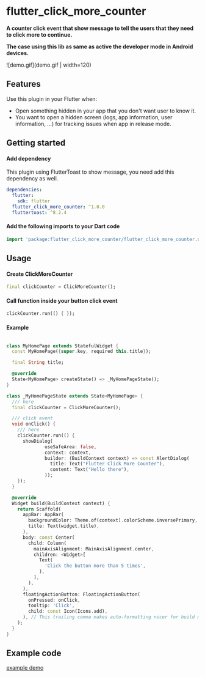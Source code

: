 # flutter_click_more_counter

**A counter click event that show message to tell the users that they need to click more to continue.**

**The case using this lib as same as active the developer mode in Android devices.**

![demo.gif](demo.gif | width=120)

## Features

Use this plugin in your Flutter when:

- Open something hidden in your app that you don't want user to know it.
- You want to open a hidden screen (logs, app information, user information, ...) for tracking
  issues when app in release mode.

## Getting started

#### Add dependency
This plugin using FlutterToast to show message, you need add this dependency as well.

```yaml
dependencies:
  flutter:
    sdk: flutter
  flutter_click_more_counter: ^1.0.0
  fluttertoast: ^8.2.4
```

#### Add the following imports to your Dart code

```dart
import 'package:flutter_click_more_counter/flutter_click_more_counter.dart';
```

## Usage

#### Create ClickMoreCounter

```dart
final clickCounter = ClickMoreCounter();
```

#### Call function inside your button click event
```dart
clickCounter.run(() { });
```

#### Example
```dart

class MyHomePage extends StatefulWidget {
  const MyHomePage({super.key, required this.title});

  final String title;

  @override
  State<MyHomePage> createState() => _MyHomePageState();
}

class _MyHomePageState extends State<MyHomePage> {
  /// here
  final clickCounter = ClickMoreCounter();

  /// click event
  void onClick() {
    /// here
    clickCounter.run(() {
      showDialog(
              useSafeArea: false,
              context: context,
              builder: (BuildContext context) => const AlertDialog(
                title: Text("Flutter Click More Counter"),
                content: Text("Hello there"),
              ));
    });
  }

  @override
  Widget build(BuildContext context) {
    return Scaffold(
      appBar: AppBar(
        backgroundColor: Theme.of(context).colorScheme.inversePrimary,
        title: Text(widget.title),
      ),
      body: const Center(
        child: Column(
          mainAxisAlignment: MainAxisAlignment.center,
          children: <Widget>[
            Text(
              'Click the button more than 5 times',
            ),
          ],
        ),
      ),
      floatingActionButton: FloatingActionButton(
        onPressed: onClick,
        tooltip: 'Click',
        child: const Icon(Icons.add),
      ), // This trailing comma makes auto-formatting nicer for build methods.
    );
  }
}
```

## Example code

[example demo](https://github.com/thanhngng/flutter_click_more_counter/tree/main/example)
